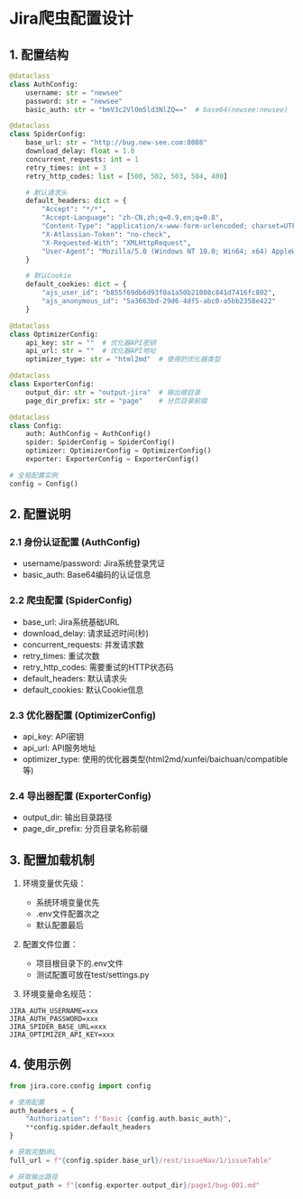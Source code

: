 # Jira爬虫配置设计

## 1. 配置结构

```python
@dataclass
class AuthConfig:
    username: str = "newsee"
    password: str = "newsee"
    basic_auth: str = "bmV3c2VlOm5ld3NlZQ=="  # base64(newsee:newsee)

@dataclass
class SpiderConfig:
    base_url: str = "http://bug.new-see.com:8088"
    download_delay: float = 1.0
    concurrent_requests: int = 1
    retry_times: int = 3
    retry_http_codes: list = [500, 502, 503, 504, 400]

    # 默认请求头
    default_headers: dict = {
        "Accept": "*/*",
        "Accept-Language": "zh-CN,zh;q=0.9,en;q=0.8",
        "Content-Type": "application/x-www-form-urlencoded; charset=UTF-8",
        "X-Atlassian-Token": "no-check",
        "X-Requested-With": "XMLHttpRequest",
        "User-Agent": "Mozilla/5.0 (Windows NT 10.0; Win64; x64) AppleWebKit/537.36"
    }

    # 默认Cookie
    default_cookies: dict = {
        "ajs_user_id": "b855f69db6d93f0a1a50b21008c841d7416fc802",
        "ajs_anonymous_id": "5a3663bd-29d6-4df5-abc0-a5bb2358e422"
    }

@dataclass
class OptimizerConfig:
    api_key: str = ""  # 优化器API密钥
    api_url: str = ""  # 优化器API地址
    optimizer_type: str = "html2md"  # 使用的优化器类型

@dataclass
class ExporterConfig:
    output_dir: str = "output-jira"  # 输出根目录
    page_dir_prefix: str = "page"    # 分页目录前缀

@dataclass
class Config:
    auth: AuthConfig = AuthConfig()
    spider: SpiderConfig = SpiderConfig()
    optimizer: OptimizerConfig = OptimizerConfig()
    exporter: ExporterConfig = ExporterConfig()

# 全局配置实例
config = Config()
```

## 2. 配置说明

### 2.1 身份认证配置 (AuthConfig)
- username/password: Jira系统登录凭证
- basic_auth: Base64编码的认证信息

### 2.2 爬虫配置 (SpiderConfig)
- base_url: Jira系统基础URL
- download_delay: 请求延迟时间(秒)
- concurrent_requests: 并发请求数
- retry_times: 重试次数
- retry_http_codes: 需要重试的HTTP状态码
- default_headers: 默认请求头
- default_cookies: 默认Cookie信息

### 2.3 优化器配置 (OptimizerConfig)
- api_key: API密钥
- api_url: API服务地址
- optimizer_type: 使用的优化器类型(html2md/xunfei/baichuan/compatible等)

### 2.4 导出器配置 (ExporterConfig)
- output_dir: 输出目录路径
- page_dir_prefix: 分页目录名称前缀

## 3. 配置加载机制

1. 环境变量优先级：
   - 系统环境变量优先
   - .env文件配置次之
   - 默认配置最后

2. 配置文件位置：
   - 项目根目录下的.env文件
   - 测试配置可放在test/settings.py

3. 环境变量命名规范：
```
JIRA_AUTH_USERNAME=xxx
JIRA_AUTH_PASSWORD=xxx
JIRA_SPIDER_BASE_URL=xxx
JIRA_OPTIMIZER_API_KEY=xxx
```

## 4. 使用示例

```python
from jira.core.config import config

# 使用配置
auth_headers = {
    "Authorization": f"Basic {config.auth.basic_auth}",
    **config.spider.default_headers
}

# 获取完整URL
full_url = f"{config.spider.base_url}/rest/issueNav/1/issueTable"

# 获取输出路径
output_path = f"{config.exporter.output_dir}/page1/bug-001.md"